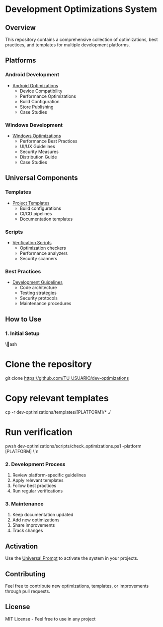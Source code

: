 # Development Optimizations System

## Overview
This repository contains a comprehensive collection of optimizations, best practices, and templates for multiple development platforms.

## Platforms

### Android Development
- [Android Optimizations](android/README.md)
  - Device Compatibility
  - Performance Optimizations
  - Build Configuration
  - Store Publishing
  - Case Studies

### Windows Development
- [Windows Optimizations](windows/README.md)
  - Performance Best Practices
  - UI/UX Guidelines
  - Security Measures
  - Distribution Guide
  - Case Studies

## Universal Components

### Templates
- [Project Templates](templates/)
  - Build configurations
  - CI/CD pipelines
  - Documentation templates

### Scripts
- [Verification Scripts](scripts/)
  - Optimization checkers
  - Performance analyzers
  - Security scanners

### Best Practices
- [Development Guidelines](best_practices.md)
  - Code architecture
  - Testing strategies
  - Security protocols
  - Maintenance procedures

## How to Use

### 1. Initial Setup
\\\ash
# Clone the repository
git clone https://github.com/TU_USUARIO/dev-optimizations

# Copy relevant templates
cp -r dev-optimizations/templates/[PLATFORM]/* ./

# Run verification
pwsh dev-optimizations/scripts/check_optimizations.ps1 -platform [PLATFORM]
\\\`n
### 2. Development Process
1. Review platform-specific guidelines
2. Apply relevant templates
3. Follow best practices
4. Run regular verifications

### 3. Maintenance
1. Keep documentation updated
2. Add new optimizations
3. Share improvements
4. Track changes

## Activation
Use the [Universal Prompt](universal_prompt.md) to activate the system in your projects.

## Contributing
Feel free to contribute new optimizations, templates, or improvements through pull requests.

## License
MIT License - Feel free to use in any project
